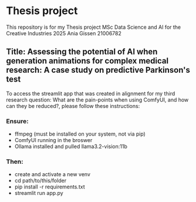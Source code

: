 # Thesis project
This repository is for my Thesis project MSc Data Science and AI for the Creative Industries 2025
Ania Gissen
21006782

## Title: Assessing the potential of AI when generation animations for complex medical research: A case study on predictive Parkinson's test

To access the streamlit app that was created in alignment for my third research question: What are the pain-points when using ComfyUI, and how can they be reduced?, please follow these instructions:

### Ensure:
- ffmpeg (must be installed on your system, not via pip)  
- ComfyUI running in the broswer  
- Ollama installed and pulled llama3.2-vision:11b 

### Then:
- create and activate a new venv
- cd path/to/this/folder
- pip install -r requirements.txt
- streamlit run app.py
